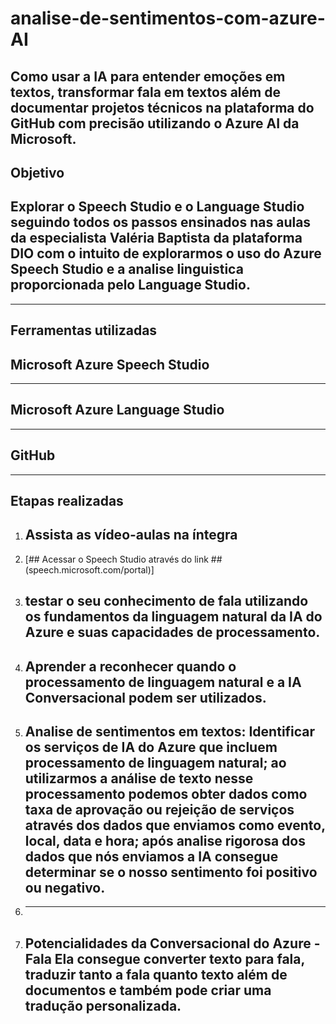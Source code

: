 # analise-de-sentimentos-com-azure-AI
Como usar a IA para entender emoções em textos, transformar fala em textos além de documentar projetos técnicos na plataforma do GitHub com precisão utilizando o Azure AI da Microsoft.
---
**Objetivo**
---
## Explorar o Speech Studio e o Language Studio seguindo todos os passos ensinados nas aulas da especialista Valéria Baptista da plataforma DIO com o intuito de explorarmos o uso do Azure Speech Studio e a analise linguistica proporcionada pelo Language Studio. ##
---
**Ferramentas utilizadas**
---
## Microsoft Azure Speech Studio ##
---
## Microsoft Azure Language Studio ##
---
## GitHub ##
---
**Etapas realizadas**
---
1. ## Assista as vídeo-aulas na íntegra ##
2. [## Acessar o Speech Studio através do link ##  (speech.microsoft.com/portal)]
3. ## testar o seu conhecimento de fala utilizando os fundamentos da linguagem natural da IA do Azure e suas capacidades de processamento. ##
4. ## Aprender a reconhecer quando o processamento de linguagem natural e a IA Conversacional podem ser utilizados. ##
5. ## Analise de sentimentos em textos: Identificar os serviços de IA do Azure que incluem processamento de linguagem natural; ao utilizarmos a análise de texto nesse processamento podemos obter dados como taxa de aprovação ou rejeição de serviços através dos dados que enviamos como evento, local, data e hora; após analise rigorosa dos dados que nós enviamos a IA consegue determinar se o nosso sentimento foi positivo ou negativo. ##
6. ---
7. ## Potencialidades da Conversacional do Azure - Fala Ela consegue converter texto para fala, traduzir tanto a fala quanto texto além de documentos e também pode criar uma tradução personalizada. ##
   
